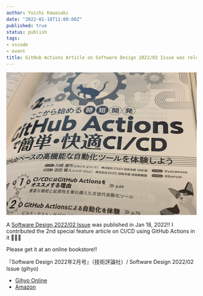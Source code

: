 ```yaml
---
author: Yoichi Kawasaki
date: "2022-01-18T11:00:00Z"
published: true
status: publish
tags:
- vscode
- event
title: GitHub Actions Article on Software Design 2022/02 Issue was released!
---
```


![](/assets/20220118-software-design-gha.png)

A [Software Design 2022/02 Issue](https://gihyo.jp/magazine/SD/archive/2022/202202) was published in Jan 18, 2022!! I contributed the 2nd special feature article on CI/CD using GitHub Actions in it 🎉🎉🎉

Please get it at an online bookstore!!

『Software Design 2022年2月号』（技術評論社）/ Software Design 2022/02 Issue (gihyo)
- [Gihyo Online](https://gihyo.jp/magazine/SD/archive/2022/202202)
- [Amazon](https://www.amazon.co.jp/gp/product/B09QKG3C1L/)
